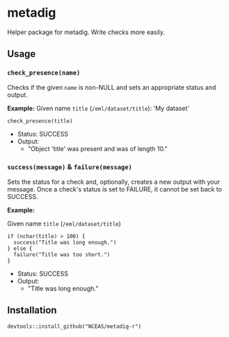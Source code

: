 # metadig

Helper package for metadig. Write checks more easily.

## Usage

### `check_presence(name)`

Checks if the given `name` is non-NULL and sets an appropriate status and 
output.

**Example:**
Given name `title` (`/eml/dataset/title`): 'My dataset'

```{r}
check_presence(title)
```

- Status: SUCCESS
- Output:
    - "Object 'title' was present and was of length 10."


### `success(message)` & `failure(message)`

Sets the status for a check and, optionally, creates a new output 
with your message. Once a check's status is set to FAILURE, it cannot be set
back to SUCCESS.

**Example:**

Given name `title` (`/eml/dataset/title`)

```{r}
if (nchar(title) > 100) {
  success("Title was long enough.")
} else {
  failure("Title was too short.")
}
```

- Status: SUCCESS
- Output:
    - "Title was long enough."


## Installation

```{r}
devtools::install_github("NCEAS/metadig-r")
```